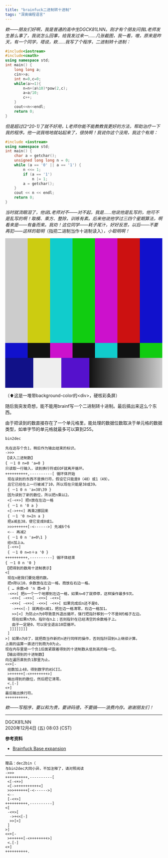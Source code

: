 ```yaml
---
title: "brainfuck二进制转十进制"
tags: "深奥编程语言"
---
```


*欸――朋友们好啊，我是普通的高中生DGCK81LNN。刚才有个朋友问我L老师发生甚么事了，我说怎么回事，给我发过来一……几张截图，我一看，嗷，原来是昨天，有一个同学，塔说，欸……我写了个程序，二进制转十进制：*
```cpp
#include<iostream>
#include<cmath>
using namespace std;
int main() {
    long long a;
    cin>>a;
    int n=0,c=0;
    while(a>=1){
        n=n+(a%10)*pow(2,c);
        a=a/10; 
        c++;
    }
    cout<<n<<endl;
    return 0;
}
```
*但是超过(2^20-1)了就不好用，L老师你能不能教教我更好的方法，帮助治疗一下我的程序。他一说我啪地就站起来了，很快啊！我说你这个没用，我这个有用：*
```cpp
#include <iostream>
using namespace std;
int main() {
    char a = getchar();
    unsigned long long n = 0;
    while (a == '0' || a == '1') {
        n <<= 1;
        if (a == '1')
            n |= 1;
        a = getchar();
    }
    cout << n << endl;
    return 0;
}
```
*当时就流眼泪了，他说L老师对不――对不起，我是……他说他是乱写的，他可不是乱写的啊！取模、乘方、整除，训练有素。后来他说他学过三四个星期算法，啊看来是――有备而来。我劝！这位同学――耗子尾汁，好好反思，以后――不要再犯――这样的聪明*（指把二进制当作十进制读入）*，小聪明啊！*

<!--硬核彩条屏--><div style="height:30rem;width:100%;max-width:50rem"><div style="height:70%"><div style="width:14.2857%;height:100%;display:inline-block;background:#ccc"> </div><div style="width:14.2857%;height:100%;display:inline-block;background:#cc1"> </div><div style="width:14.2857%;height:100%;display:inline-block;background:#1cc"> </div><div style="width:14.2857%;height:100%;display:inline-block;background:#1c1"> </div><div style="width:14.2857%;height:100%;display:inline-block;background:#c1c"> </div><div style="width:14.2857%;height:100%;display:inline-block;background:#c11"> </div><div style="width:14.2857%;height:100%;display:inline-block;background:#11c"> </div></div><div style="height:10%"><div style="width:14.2857%;height:100%;display:inline-block;background:#11c"> </div><div style="width:14.2857%;height:100%;display:inline-block;background:#111"> </div><div style="width:14.2857%;height:100%;display:inline-block;background:#c1c"> </div><div style="width:14.2857%;height:100%;display:inline-block;background:#111"> </div><div style="width:14.2857%;height:100%;display:inline-block;background:#1cc"> </div><div style="width:14.2857%;height:100%;display:inline-block;background:#111"> </div><div style="width:14.2857%;height:100%;display:inline-block;background:#1c1"> </div></div><div style="height:20%"><div style="width:17.8571%;height:100%;display:inline-block;background:#118"> </div><div style="width:17.8571%;height:100%;display:inline-block;background:#eee"> </div><div style="width:17.8571%;height:100%;display:inline-block;background:#51c"> </div><div style="width:46.4285%;height:100%;display:inline-block;background:linear-gradient(to right,#111,#ccc)"> </div></div></div>

（⬆这是一堆带background-color的&lt;div&gt;，硬核彩条屏）

随后我突发奇想，能不能用brainf写一个二进制转十进制。最后搞出来这么个东西。

由于把读到的数直接存在了一个单元格里，能处理的数据位数取决于单元格的数据类型，如单字节的单元格就最多可以算到255。

```brainfuck
bin2dec

先在这存个负1，稍后作为输出结束的标识。
->>>
【读入二进制数】
{ －1 0 n=0 'a=0 }
只读取一行输入，读到换行符或EOF就离开循环。
++++++++++,----------[ 循环体开始
 现在读到的东西不是换行符，假设它只能是0（48）或1（49）。
 且它已经在上一行被减了10，所以现在只能是38或39。
 { －1 0 n 'a=38\39 }
 因为读到了新的数位，所以把n乘以2。
 <[-<+>] 把n放在左边一格
 { －1 n '0 a }
 <[->++<] 再乘2挪回来
 { －1 '0 n=2n a }
 把a减去38，使它变成0或1。
 >>>++++++[-<------>] 先减6个6
 <-- 再减2
 { －1 0 n 'a=0\1 }
 给n加上a。
 [-<+>]
 { －1 0 n=n＋a '0 }
++++++++++,----------] 循环体结束
{ －1 0 n '0 }
【把得到的数用十进制表示】
<[
 现在n是我们要处理的数。
 把n除以10，余数放在左边一格，商放在右边一格。
 { … 余数=0 'n 商=0 }
 -<+>[ 把n一个一个地挪到左边一格，如果n=0了就停停，这样操作最多9次。
  -<+>[ -<+>[ -<+>[ -<+>[
  -<+>[ -<+>[ -<+>[ -<+>[ 如果完成后n还不是0，
   ->+<<[-] 就再给n减1，把左边一格清零，右边一格加1。
   >>[<] 为防止n为0导致意外退出循环，强行把指针移到一个不是0的格子左边。
   现在如果n为0，指针在n上；否则指针在已经清空的余数格子上。
   由于一定是0，可以安全退出10层循环。
  ]]]]]]]]
 ]
>] 如果n为0了，就把商当作新的n进行同样的操作，否则指针回到n上继续计算。
上面的运算一直进行到商为0为止。
现在内存里是一个负1后面紧跟着得到的十进制数从低到高的每一位。
【输出得到的十进制数】
向左遍历直到负1那里为止。
<<+[-
 给数加上48，得到数字的ASCII。
 >++++++[-<++++++++>]
 输出得到的数位，然后把它清零。
 <.[-]
<+]
最后输出换行符。
++++++++++.
```

*欸――写程序，要以和为贵，要讲码德，不要搞――浪费内存。谢谢朋友们！*



----



DGCK81LNN<br>2020年12月4日 (五) 08:03 (CST)

**参考资料**
* [Brainfuck Base expansion](http://mazonka.com/brainf)





----



```brainfuck
赠品：dec2bin（
与bin2dec大同小异，不加注释了，请对照阅读
->>>
++++++++++,----------[
 <[-<+>]
 <[->++++++++++<]
 >>>++++++[-<------>]
 <--
 [-<+>]
++++++++++,----------]
<[
 -<+>[
  ->+<<[-]
  >>[<]
 ]
>]
<<+[-
 >++++++[-<++++++++>]
 <.[-]
<+]
++++++++++.
```
